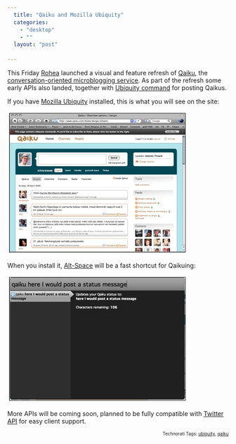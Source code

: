 ```yaml
---
  title: "Qaiku and Mozilla Ubiquity"
  categories: 
    - "desktop"
    - ""
  layout: "post"

---
```

<p>
This Friday <a href="http://www.rohea.com/">Rohea</a> launched a visual and feature refresh of <a href="http://www.rohea.com/">Qaiku</a>, the <a href="http://bergie.iki.fi/blog/microblogging-why_qaiku_might_do_what_twitter_and_brightkite_didn-t/">conversation-oriented microblogging service</a>. As part of the refresh some early APIs also landed, together with <a href="http://static.qaiku.com/js/ubiquity-command.js">Ubiquity command</a> for posting Qaikus.
</p><p>
If you have <a href="https://wiki.mozilla.org/Labs/Ubiquity">Mozilla Ubiquity</a> installed, this is what you will see on the site:
</p><p>
<a href="/files/qaiku-install-ubiquity.png" onclick="window.open('http://bergie.iki.fi/midcom-serveattachmentguid-97feabfe324d11de8c70c3e483e60b500b50/qaiku-install-ubiquity.png','popup','width=957,height=755,scrollbars=no,resizable=yes,toolbar=no,directories=no,location=no,menubar=no,status=yes,left=0,top=0');return false"><img src="/files/qaiku-install-ubiquity-tm.jpg" height="315" width="400" border="1" hspace="4" vspace="4" alt="Qaiku: install Ubiquity commands" title="Qaiku: install Ubiquity commands" /></a>
</p><p>
When you install it, <a href="https://wiki.mozilla.org/Labs/Ubiquity/Latest_Ubiquity_User_Tutorial">Alt-Space</a> will be a fast shortcut for Qaikuing:
</p><p>
<a href="/files/qaiku-ubiquity-post.png" onclick="window.open('http://bergie.iki.fi/midcom-serveattachmentguid-92bc48e0324d11de8c70c3e483e60b500b50/qaiku-ubiquity-post.png','popup','width=812,height=568,scrollbars=no,resizable=yes,toolbar=no,directories=no,location=no,menubar=no,status=yes,left=0,top=0');return false"><img src="/files/qaiku-ubiquity-post-tm.jpg" height="279" width="400" border="1" hspace="4" vspace="4" alt="Qaiku via Mozilla Ubiquity" title="Qaiku via Mozilla Ubiquity" /></a>
</p><p>
More APIs will be coming soon, planned to be fully compatible with <a href="http://apiwiki.twitter.com/REST+API+Documentation">Twitter API</a> for easy client support.
</p>
<!-- technorati tags start --><p style="text-align:right;font-size:10px;">Technorati Tags: <a href="http://www.technorati.com/tag/ubiquity" rel="tag">ubiquity</a>, <a href="http://www.technorati.com/tag/qaiku" rel="tag">qaiku</a></p><!-- technorati tags end -->